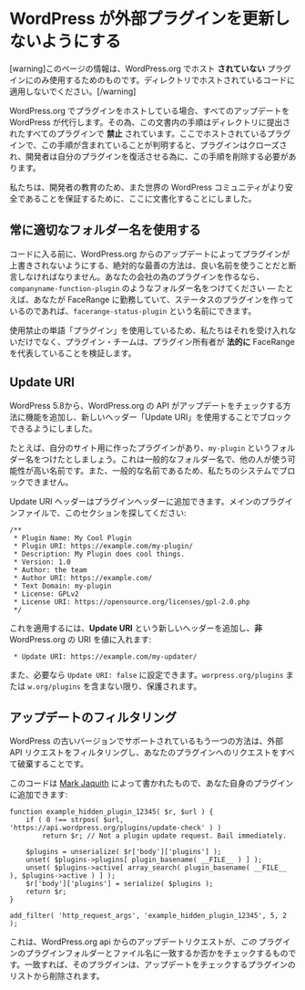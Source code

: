<!-- 
# Preventing WordPress from Updating Your External Plugin
 -->
# WordPress が外部プラグインを更新しないようにする

<!-- 
[warning]The information on this page is meant for use only on plugins **not** hosted on WordPress.org. Do not attempt to use this on your code hosted in the directory.[/warning]
 -->
[warning]このページの情報は、WordPress.org でホスト **されていない** プラグインにのみ使用するためのものです。ディレクトリでホストされているコードに適用しないでください。[/warning]

<!-- 
If you host your plugin on WordPress.org, we handle all updates for you. As such, the steps in this document are **prohibited** in all plugins submitted to the directory. Any plugin hosted here that is found to include this plugin will be closed and the developer required to remove it in order for their plugin to be restored.
 -->
WordPress.org でプラグインをホストしている場合、すべてのアップデートを WordPress が代行します。その為、この文書内の手順はディレクトリに提出されたすべてのプラグインで **禁止** されています。ここでホストされているプラグインで、この手順が含まれていることが判明すると、プラグインはクローズされ、開発者は自分のプラグインを復活させる為に、この手順を削除する必要があります。

<!-- 
We have chosen to document it here for the education of developers, as well as to ensure the global WordPress community can be safer.
 -->
私たちは、開発者の教育のため、また世界の WordPress コミュニティがより安全であることを保証するために、ここに文書化することにしました。

<!-- 
## Always Use Good Folder Names
 -->
## 常に適切なフォルダー名を使用する

<!-- 
Before we get into the code, we must stress the absolute best way to ensure your plugin won’t get overwritten by an update from WordPress.org is to use a good name. If you’re making a plugin for your company, give it a folder name like `companyname-function-plugin` — for example, if you work for FaceRange and you’re making a status plugin, you could name it `facerange-status-plugin`
 -->
コードに入る前に、WordPress.org からのアップデートによってプラグインが上書きされないようにする、絶対的な最善の方法は、良い名前を使うことだと断言しなければなりません。あなたの会社の為のプラグインを作るなら、`companyname-function-plugin` のようなフォルダー名をつけてください — たとえば、あなたが FaceRange に勤務していて、ステータスのプラグインを作っているのであれば、`facerange-status-plugin` という名前にできます。

<!-- 
Not only would we not accept it for using the prohibited term ‘plugin’, the plugin team would validate that the plugin owner **legally** represents FaceRange.
 -->
使用禁止の単語「プラグイン」を使用しているため、私たちはそれを受け入れないだけでなく、プラグイン・チームは、プラグイン所有者が **法的に** FaceRange を代表していることを検証します。

<!-- 
## Update URI
 -->
## Update URI

<!-- 
As of WordPress 5.8, we have added in a feature to how the WordPress.org API checks for updates, and allowed it to be blocked by the use of a new header: Update URI.
 -->
WordPress 5.8から、WordPress.org の API がアップデートをチェックする方法に機能を追加し、新しいヘッダー「Update URI」を使用することでブロックできるようにしました。

<!-- 
Let’s say you have a plugin you made for your own site, and you gave it the folder name of `my-plugin`. That is a generic folder name, and has a high probability that someone else may use it. It’s also not a name we would allow you to block in our system, due to it’s generic nature.
 -->
たとえば、自分のサイト用に作ったプラグインがあり、`my-plugin` というフォルダー名をつけたとしましょう。これは一般的なフォルダー名で、他の人が使う可能性が高い名前です。また、一般的な名前であるため、私たちのシステムでブロックできません。

<!-- 
The Update URI header can be added to the plugin headers. Look in your main plugin file for this section:
 -->
Update URI ヘッダーはプラグインヘッダーに追加できます。メインのプラグインファイルで、このセクションを探してください:

```
/**
 * Plugin Name: My Cool Plugin
 * Plugin URI: https://example.com/my-plugin/
 * Description: My Plugin does cool things.
 * Version: 1.0
 * Author: the team
 * Author URI: https://example.com/
 * Text Domain: my-plugin
 * License: GPLv2
 * License URI: https://opensource.org/licenses/gpl-2.0.php
 */
```

<!-- 
To apply it, add a new header for **Update URI** and put a **non** WordPress.org URI in the value:
 -->
これを適用するには、**Update URI** という新しいヘッダーを追加し、**非** WordPress.org の URI を値に入れます:

```
 * Update URI: https://example.com/my-updater/
```

<!-- 
You can also set it to `Update URI: false` if you want. As long as it does not include `worpress.org/plugins` or `w.org/plugins` it will be protected.
 -->
また、必要なら `Update URI: false` に設定できます。`worpress.org/plugins` または `w.org/plugins` を含まない限り、保護されます。

<!-- 
## Filtering Updates
 -->
## アップデートのフィルタリング

<!-- 
Another method, which is supported on older versions of WordPress, is to filter external API requests and discard any for your plugin.
 -->
WordPress の古いバージョンでサポートされているもう一つの方法は、外部 API リクエストをフィルタリングし、あなたのプラグインへのリクエストをすべて破棄することです。

<!-- 
This code, which was written by [Mark Jaquith](https://markjaquith.wordpress.com/2009/12/14/excluding-your-plugin-or-theme-from-update-checks/), can be added to your own plugin:
 -->
このコードは [Mark Jaquith](https://markjaquith.wordpress.com/2009/12/14/excluding-your-plugin-or-theme-from-update-checks/) によって書かれたもので、あなた自身のプラグインに追加できます:

```
function example_hidden_plugin_12345( $r, $url ) {
    if ( 0 !== strpos( $url, 'https://api.wordpress.org/plugins/update-check' ) )
        return $r; // Not a plugin update request. Bail immediately.

    $plugins = unserialize( $r['body']['plugins'] );
    unset( $plugins->plugins[ plugin_basename( __FILE__ ) ] );
    unset( $plugins->active[ array_search( plugin_basename( __FILE__ ), $plugins->active ) ] );
    $r['body']['plugins'] = serialize( $plugins );
    return $r;
}

add_filter( 'http_request_args', 'example_hidden_plugin_12345', 5, 2 );
```

<!-- 
What that does is check if the update request is from the WordPress.org api, and if it matches the plugin folder and file name of _this_ plugin. If it does, the plugin is removed from the list of plugins to check for updates.
 -->
これは、WordPress.org api からのアップデートリクエストが、_この_ プラグインのプラグインフォルダーとファイル名に一致するか否かをチェックするものです。一致すれば、そのプラグインは、アップデートをチェックするプラグインのリストから削除されます。